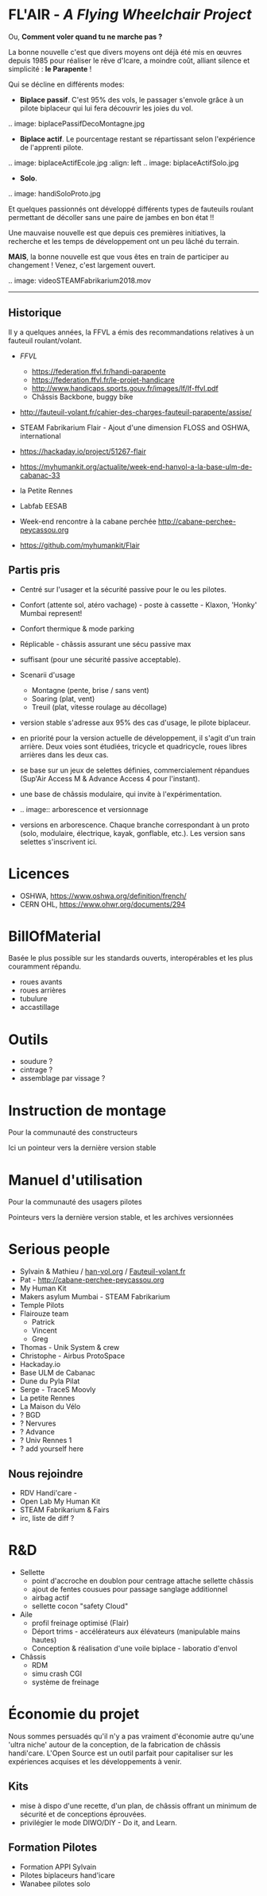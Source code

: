FL'AIR - *A Flying Wheelchair Project*
======================================

Ou, **Comment voler quand tu ne marche pas ?**

La bonne nouvelle c'est que divers moyens ont déjà été mis en œuvres depuis
1985 pour réaliser le rêve d'Icare, a moindre coût, alliant silence et
simplicité : **le Parapente** !

Qui se décline en différents modes:

- **Biplace passif**. C'est 95% des vols, le passager s'envole grâce à
un pilote biplaceur qui lui fera découvrir les joies du vol.

 .. image: biplacePassifDecoMontagne.jpg 
 
- **Biplace actif**. Le pourcentage restant se répartissant selon
l'expérience de l'apprenti pilote.

.. image: biplaceActifEcole.jpg
   :align: left
.. image: biplaceActifSolo.jpg

- **Solo**.

.. image: handiSoloProto.jpg

Et quelques passionnés ont développé différents types de fauteuils
roulant permettant de décoller sans une paire de jambes en bon état !!

Une mauvaise nouvelle est que depuis ces premières initiatives, la
recherche et les temps de développement ont un peu lâché du terrain.

**MAIS**, la bonne nouvelle est que vous êtes en train de participer au
changement ! Venez, c'est largement ouvert.

.. image: videoSTEAMFabrikarium2018.mov


---
Historique
-----------

Il y a quelques années, la FFVL a émis des recommandations relatives à un
fauteuil roulant/volant.

- *FFVL*
  - https://federation.ffvl.fr/handi-parapente
  - https://federation.ffvl.fr/le-projet-handicare
  - http://www.handicaps.sports.gouv.fr/images/lf/lf-ffvl.pdf
  - Châssis Backbone, buggy bike

- http://fauteuil-volant.fr/cahier-des-charges-fauteuil-parapente/assise/
- STEAM Fabrikarium Flair - Ajout d'une dimension FLOSS and OSHWA, international
- https://hackaday.io/project/51267-flair
- https://myhumankit.org/actualite/week-end-hanvol-a-la-base-ulm-de-cabanac-33
- la Petite Rennes
- Labfab EESAB
- Week-end rencontre à la cabane perchée http://cabane-perchee-peycassou.org
- https://github.com/myhumankit/Flair


Partis pris
-----------
- Centré sur l'usager et la sécurité passive pour le ou les pilotes.
- Confort (attente sol, atéro vachage) - poste à cassette - Klaxon, 'Honky' Mumbai represent!
- Confort thermique & mode parking
- Réplicable - châssis assurant une sécu passive max
- suffisant (pour une sécurité passive acceptable).

- Scenarii d'usage
  - Montagne (pente, brise / sans vent)
  - Soaring (plat, vent)
  - Treuil (plat, vitesse roulage au décollage)
  
- version stable s'adresse aux 95% des cas d'usage, le pilote biplaceur.
- en priorité pour la version actuelle de développement, il s'agit d'un train arrière. Deux voies sont étudiées, tricycle et quadricycle, roues libres arrières dans les deux cas.
- se base sur un jeux de selettes définies, commercialement répandues (Sup'Air Access M & Advance Access 4 pour l'instant).
- une base de châssis modulaire, qui invite à l'expérimentation.
- .. image:: arborescence et versionnage
- versions en arborescence. Chaque branche correspondant à un proto (solo, modulaire, électrique, kayak, gonflable, etc.). Les version sans selettes s'inscrivent ici.


Licences
=========

- OSHWA, https://www.oshwa.org/definition/french/
- CERN OHL, https://www.ohwr.org/documents/294


BillOfMaterial
===============

Basée le plus possible sur les standards ouverts, interopérables et les plus couramment répandu.

- roues avants
- roues arrières
- tubulure
- accastillage


Outils
=======

- soudure ?
- cintrage ?
- assemblage par vissage ?


Instruction de montage
=======================

Pour la communauté des constructeurs

Ici un pointeur vers la dernière version stable


Manuel d'utilisation
=====================

Pour la communauté des usagers pilotes

Pointeurs vers la dernière version stable, et les archives versionnées


Serious people
===============

- Sylvain & Mathieu /
  [han-vol.org](han-vol.org) / [Fauteuil-volant.fr](http://fauteuil-volant.fr)
- Pat - http://cabane-perchee-peycassou.org
- My Human Kit
- Makers asylum Mumbai - STEAM Fabrikarium
- Temple Pilots
- Flairouze team
  - Patrick
  - Vincent
  - Greg
- Thomas - Unik System & crew
- Christophe - Airbus ProtoSpace
- Hackaday.io
- Base ULM de Cabanac
- Dune du Pyla Pilat
- Serge - TraceS Moovly
- La petite Rennes
- La Maison du Vélo
- ? BGD
- ? Nervures
- ? Advance
- ? Univ Rennes 1
- ? add yourself here


Nous rejoindre 
---------------

- RDV Handi'care -
- Open Lab My Human Kit
- STEAM Fabrikarium & Fairs
- irc, liste de diff ?


R&D
====

- Sellette 
  - point d'accroche en doublon pour centrage attache sellette châssis
  - ajout de fentes cousues pour passage sanglage additionnel
  - airbag actif
  - sellette cocon "safety Cloud"
- Aile
  - profil freinage optimisé (Flair)
  - Déport trims - accélérateurs aux élévateurs (manipulable mains hautes)
  - Conception & réalisation d'une voile biplace - laboratio d'envol
- Châssis
  - RDM 
  - simu crash CGI
  - système de freinage

Économie du projet
====================

Nous sommes persuadés qu'il n'y a pas vraiment d'économie autre qu'une
'ultra niche' autour de la conception, de la fabrication de châssis handi'care.
L'Open Source est un outil parfait pour capitaliser sur les expériences
acquises et les développements à venir.

  
Kits
-----

- mise à dispo d'une recette, d'un plan, de châssis offrant un minimum
de sécurité et de conceptions éprouvées.
- privilégier le mode DIWO/DIY - Do it, and Learn.

Formation Pilotes
-------------------

- Formation APPI Sylvain
- Pilotes biplaceurs hand'icare
- Wanabee pilotes solo





